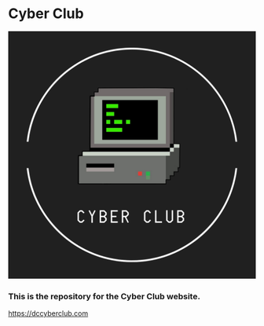 # Cyber Club

![Screenshot](img/other/logo.png)

### This is the repository for the Cyber Club website.

https://dccyberclub.com
